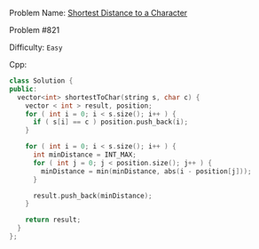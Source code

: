 Problem Name: [Shortest Distance to a Character](https://leetcode.com/problems/shortest-distance-to-a-character/)

Problem #821

Difficulty: `Easy`

Cpp:

```cpp
class Solution {
public:
  vector<int> shortestToChar(string s, char c) {
    vector < int > result, position;
    for ( int i = 0; i < s.size(); i++ ) {
      if ( s[i] == c ) position.push_back(i);
    }

    for ( int i = 0; i < s.size(); i++ ) {
      int minDistance = INT_MAX;
      for ( int j = 0; j < position.size(); j++ ) {
        minDistance = min(minDistance, abs(i - position[j]));
      }

      result.push_back(minDistance);
    }

    return result;
  }
};
```
